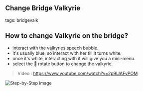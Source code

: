 ## Change Bridge Valkyrie
tags: bridgevalk

How to change Valkyrie on the bridge?
 - 
 - interact with the valkyries speech bubble.
 - it's usually blue, so interact with her till it turns white.
 - once it's white, interacting with it will give you a mini-menu.
 - select the 🔄 rotate button to change the valkyrie.

> Video : <https://www.youtube.com/watch?v=2p9IJAFyPOM>

![Step-by-Step image](https://cdn.discordapp.com/attachments/423694533595758592/802905260057559040/valkbridge.jpg)